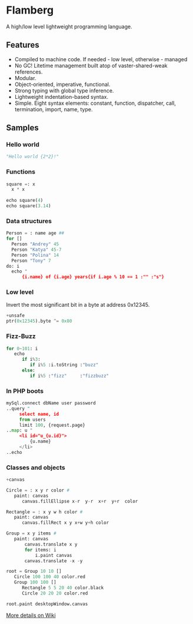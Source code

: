 # Flamberg
A high/low level lightweight programming language.

## Features
- Compiled to machine code. If needed - low level, otherwise - managed
- No GC! Litetime management built atop of vaster-shared-weak references.
- Modular.
- Object-oriented, imperative, functional.
- Strong typing with global type inference.
- Lightweight indentation-based syntax.
- Simple. Eight syntax elements: constant, function, dispatcher, call, termination, import, name, type.

## Samples

### Hello world
```Python
"Hello world {2*2}!"
```

### Functions
```Python
square =: x
  x * x
  
echo square(4)
echo square(3.14)
```

### Data structures
```Python
Person = : name age ##
for []
  Person "Andrey" 45
  Person "Katya" 45-7
  Person "Polina" 14
  Person "Tony" 7
do: i
  echo "
      {i.name} of {i.age} years{if i.age % 10 == 1 :"" :"s"}
```

### Low level
Invert the most significant bit in a byte at address 0x12345.
```Python
+unsafe
ptr(0x12345).byte ^= 0x80
```

### Fizz-Buzz
```Python
for 0~101: i
   echo
      if i%3:
         if i%5 :i.toString :"buzz"
      else:
         if i%5 :"fizz"     :"fizzbuzz"
```

### In PHP boots
```Python
mySql.connect dbName user password
..query "
     select name, id
     from users
     limit 100, {request.page}
..map: u "
     <li id="u_{u.id}">
         {u.name}
     </li>
..echo
```

### Classes and objects
```Python
+canvas

Circle = : x y r color #
   paint: canvas
      canvas.fillEllipse x-r  y-r  x+r  y+r  color

Rectangle = : x y w h color #
   paint: canvas
      canvas.fillRect x y x+w y+h color

Group = x y items #
   paint: canvas
       canvas.translate x y
       for items: i
           i.paint canvas
       canvas.translate -x -y

root = Group 10 10 []
   Circle 100 100 40 color.red
   Group 100 100 []
      Rectangle 5 5 20 40 color.black
      Circle 20 20 20 color.red

root.paint desktopWindow.canvas
```

[More details on Wiki](https://github.com/karol11/flamberg/wiki)
